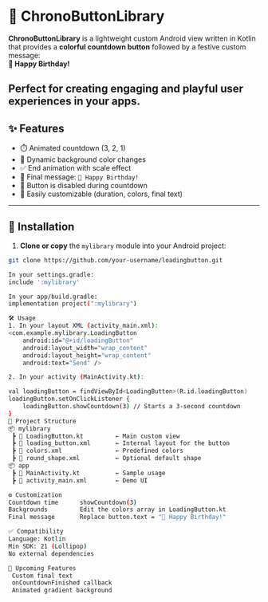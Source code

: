 # 🎉 ChronoButtonLibrary

**ChronoButtonLibrary** is a lightweight custom Android view written in Kotlin that provides a **colorful countdown button** followed by a festive custom  message:  
**🎉 Happy Birthday!**

Perfect for creating engaging and playful user experiences in your apps.
---

## ✨ Features

- ⏱️ Animated countdown (3, 2, 1)
- 🌈 Dynamic background color changes
- ✅ End animation with scale effect
- 🎂 Final message: `🎉 Happy Birthday!`
- 🚫 Button is disabled during countdown
- 🔧 Easily customizable (duration, colors, final text)

---

## 🚀 Installation

1. **Clone or copy** the `mylibrary` module into your Android project:

```bash
git clone https://github.com/your-username/loadingbutton.git

In your settings.gradle:
include ':mylibrary'

In your app/build.gradle:
implementation project(":mylibrary")

🛠️ Usage
1. In your layout XML (activity_main.xml):
<com.example.mylibrary.LoadingButton
    android:id="@+id/loadingButton"
    android:layout_width="wrap_content"
    android:layout_height="wrap_content"
    android:text="Send" />

2. In your activity (MainActivity.kt):

val loadingButton = findViewById<LoadingButton>(R.id.loadingButton)
loadingButton.setOnClickListener {
    loadingButton.showCountdown(3) // Starts a 3-second countdown
}
📁 Project Structure
📦 mylibrary
 ┣ 📄 LoadingButton.kt         ← Main custom view
 ┣ 📄 loading_button.xml       ← Internal layout for the button
 ┣ 📄 colors.xml               ← Predefined colors
 ┣ 📄 round_shape.xml          ← Optional default shape
📦 app
 ┣ 📄 MainActivity.kt          ← Sample usage
 ┣ 📄 activity_main.xml        ← Demo UI

⚙️ Customization
Countdown time	    showCountdown(3)
Backgrounds         Edit the colors array in LoadingButton.kt
Final message	    Replace button.text = "🎉 Happy Birthday!"

✅ Compatibility
Language: Kotlin
Min SDK: 21 (Lollipop)
No external dependencies

🔮 Upcoming Features
 Custom final text
 onCountdownFinished callback
 Animated gradient background



